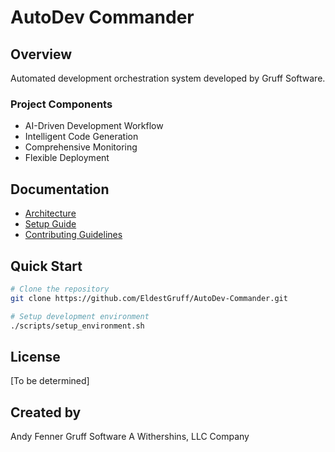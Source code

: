 # AutoDev Commander

## Overview
Automated development orchestration system developed by Gruff Software.

### Project Components
- AI-Driven Development Workflow
- Intelligent Code Generation
- Comprehensive Monitoring
- Flexible Deployment

## Documentation
- [Architecture](docs/ARCHITECTURE.md)
- [Setup Guide](docs/SETUP.md)
- [Contributing Guidelines](docs/CONTRIBUTING.md)

## Quick Start
```bash
# Clone the repository
git clone https://github.com/EldestGruff/AutoDev-Commander.git

# Setup development environment
./scripts/setup_environment.sh
```

## License
[To be determined]

## Created by
Andy Fenner
Gruff Software
A Withershins, LLC Company
